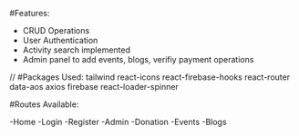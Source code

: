#Features: 
* CRUD Operations
* User Authentication
* Activity search implemented
* Admin panel to add events, blogs, verifiy payment operations

//
#Packages Used:
tailwind
react-icons
react-firebase-hooks
react-router
data-aos
axios
firebase
react-loader-spinner


#Routes Available:

-Home
-Login
-Register
-Admin
-Donation
-Events
-Blogs
